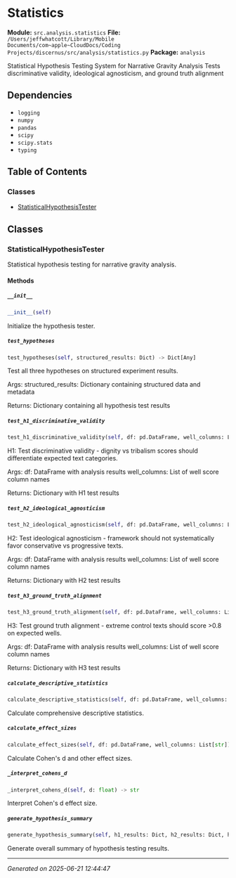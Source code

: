 # Statistics

**Module:** `src.analysis.statistics`
**File:** `/Users/jeffwhatcott/Library/Mobile Documents/com~apple~CloudDocs/Coding Projects/discernus/src/analysis/statistics.py`
**Package:** `analysis`

Statistical Hypothesis Testing System for Narrative Gravity Analysis
Tests discriminative validity, ideological agnosticism, and ground truth alignment

## Dependencies

- `logging`
- `numpy`
- `pandas`
- `scipy`
- `scipy.stats`
- `typing`

## Table of Contents

### Classes
- [StatisticalHypothesisTester](#statisticalhypothesistester)

## Classes

### StatisticalHypothesisTester

Statistical hypothesis testing for narrative gravity analysis.

#### Methods

##### `__init__`
```python
__init__(self)
```

Initialize the hypothesis tester.

##### `test_hypotheses`
```python
test_hypotheses(self, structured_results: Dict) -> Dict[Any]
```

Test all three hypotheses on structured experiment results.

Args:
    structured_results: Dictionary containing structured data and metadata
    
Returns:
    Dictionary containing all hypothesis test results

##### `test_h1_discriminative_validity`
```python
test_h1_discriminative_validity(self, df: pd.DataFrame, well_columns: List[str]) -> Dict[Any]
```

H1: Test discriminative validity - dignity vs tribalism scores should differentiate expected text categories.

Args:
    df: DataFrame with analysis results
    well_columns: List of well score column names
    
Returns:
    Dictionary with H1 test results

##### `test_h2_ideological_agnosticism`
```python
test_h2_ideological_agnosticism(self, df: pd.DataFrame, well_columns: List[str]) -> Dict[Any]
```

H2: Test ideological agnosticism - framework should not systematically favor conservative vs progressive texts.

Args:
    df: DataFrame with analysis results
    well_columns: List of well score column names
    
Returns:
    Dictionary with H2 test results

##### `test_h3_ground_truth_alignment`
```python
test_h3_ground_truth_alignment(self, df: pd.DataFrame, well_columns: List[str]) -> Dict[Any]
```

H3: Test ground truth alignment - extreme control texts should score >0.8 on expected wells.

Args:
    df: DataFrame with analysis results
    well_columns: List of well score column names
    
Returns:
    Dictionary with H3 test results

##### `calculate_descriptive_statistics`
```python
calculate_descriptive_statistics(self, df: pd.DataFrame, well_columns: List[str]) -> Dict[Any]
```

Calculate comprehensive descriptive statistics.

##### `calculate_effect_sizes`
```python
calculate_effect_sizes(self, df: pd.DataFrame, well_columns: List[str]) -> Dict[Any]
```

Calculate Cohen's d and other effect sizes.

##### `_interpret_cohens_d`
```python
_interpret_cohens_d(self, d: float) -> str
```

Interpret Cohen's d effect size.

##### `generate_hypothesis_summary`
```python
generate_hypothesis_summary(self, h1_results: Dict, h2_results: Dict, h3_results: Dict) -> Dict[Any]
```

Generate overall summary of hypothesis testing results.

---

*Generated on 2025-06-21 12:44:47*